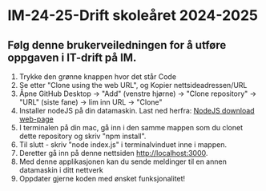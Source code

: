 # IM-24-25-Drift skoleåret 2024-2025
## Følg denne brukerveiledningen for å utføre oppgaven i IT-drift på IM.

1. Trykke den grønne knappen hvor det står Code
2. Se etter "Clone using the web URL", og Kopier nettsideadressen/URL
3. Åpne GitHub Desktop -> "Add" (venstre hjørne) -> "Clone repository" -> "URL" (siste fane) -> lim inn URL -> "Clone"
5. Installer nodeJS på din datamaskin. Last ned herfra: [NodeJS download web-page](https://nodejs.org/en/download)
6. I terminalen på din mac, gå inn i den samme mappen som du clonet dette repository og skriv "npm install".
7. Til slutt - skriv "node index.js" i terminalvinduet inne i mappen.
8. Deretter gå inn på denne nettsiden [http://localhost:3000](http://localhost:3000).
9. Med denne applikasjonen kan du sende meldinger til en annen datamaskin i ditt nettverk
10. Oppdater gjerne koden med ønsket funksjonalitet!
